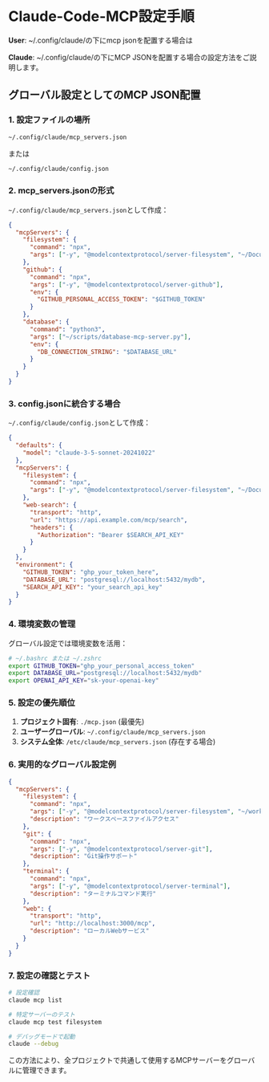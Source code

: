 # Claude-Code-MCP設定手順

**User**:
~/.config/claude/の下にmcp jsonを配置する場合は

**Claude**:
~/.config/claude/の下にMCP JSONを配置する場合の設定方法をご説明します。

## グローバル設定としてのMCP JSON配置

### 1. 設定ファイルの場所

```bash
~/.config/claude/mcp_servers.json
```

または

```bash
~/.config/claude/config.json
```

### 2. mcp_servers.jsonの形式

`~/.config/claude/mcp_servers.json`として作成：

```json
{
  "mcpServers": {
    "filesystem": {
      "command": "npx",
      "args": ["-y", "@modelcontextprotocol/server-filesystem", "~/Documents"]
    },
    "github": {
      "command": "npx",
      "args": ["-y", "@modelcontextprotocol/server-github"],
      "env": {
        "GITHUB_PERSONAL_ACCESS_TOKEN": "$GITHUB_TOKEN"
      }
    },
    "database": {
      "command": "python3",
      "args": ["~/scripts/database-mcp-server.py"],
      "env": {
        "DB_CONNECTION_STRING": "$DATABASE_URL"
      }
    }
  }
}
```

### 3. config.jsonに統合する場合

`~/.config/claude/config.json`として作成：

```json
{
  "defaults": {
    "model": "claude-3-5-sonnet-20241022"
  },
  "mcpServers": {
    "filesystem": {
      "command": "npx",
      "args": ["-y", "@modelcontextprotocol/server-filesystem", "~/Documents"]
    },
    "web-search": {
      "transport": "http",
      "url": "https://api.example.com/mcp/search",
      "headers": {
        "Authorization": "Bearer $SEARCH_API_KEY"
      }
    }
  },
  "environment": {
    "GITHUB_TOKEN": "ghp_your_token_here",
    "DATABASE_URL": "postgresql://localhost:5432/mydb",
    "SEARCH_API_KEY": "your_search_api_key"
  }
}
```

### 4. 環境変数の管理

グローバル設定では環境変数を活用：

```bash
# ~/.bashrc または ~/.zshrc
export GITHUB_TOKEN="ghp_your_personal_access_token"
export DATABASE_URL="postgresql://localhost:5432/mydb"
export OPENAI_API_KEY="sk-your-openai-key"
```

### 5. 設定の優先順位

1. **プロジェクト固有**: `./mcp.json` (最優先)
2. **ユーザーグローバル**: `~/.config/claude/mcp_servers.json`
3. **システム全体**: `/etc/claude/mcp_servers.json` (存在する場合)

### 6. 実用的なグローバル設定例

```json
{
  "mcpServers": {
    "filesystem": {
      "command": "npx",
      "args": ["-y", "@modelcontextprotocol/server-filesystem", "~/workspace"],
      "description": "ワークスペースファイルアクセス"
    },
    "git": {
      "command": "npx",
      "args": ["-y", "@modelcontextprotocol/server-git"],
      "description": "Git操作サポート"
    },
    "terminal": {
      "command": "npx",
      "args": ["-y", "@modelcontextprotocol/server-terminal"],
      "description": "ターミナルコマンド実行"
    },
    "web": {
      "transport": "http",
      "url": "http://localhost:3000/mcp",
      "description": "ローカルWebサービス"
    }
  }
}
```

### 7. 設定の確認とテスト

```bash
# 設定確認
claude mcp list

# 特定サーバーのテスト
claude mcp test filesystem

# デバッグモードで起動
claude --debug
```

この方法により、全プロジェクトで共通して使用するMCPサーバーをグローバルに管理できます。

